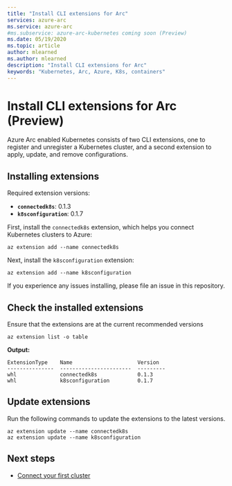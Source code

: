 ```yaml
---
title: "Install CLI extensions for Arc"
services: azure-arc
ms.service: azure-arc
#ms.subservice: azure-arc-kubernetes coming soon (Preview)
ms.date: 05/19/2020
ms.topic: article
author: mlearned
ms.author: mlearned
description: "Install CLI extensions for Arc"
keywords: "Kubernetes, Arc, Azure, K8s, containers"
---
```


# Install CLI extensions for Arc (Preview)

Azure Arc enabled Kubernetes consists of two CLI extensions, one to register and unregister a Kubernetes cluster, and a second extension to apply, update, and remove configurations.

## Installing extensions

Required extension versions:

* **`connectedk8s`**: 0.1.3
* **`k8sconfiguration`**: 0.1.7


First, install the `connectedk8s` extension, which helps you connect Kubernetes clusters to Azure:

```console
az extension add --name connectedk8s
```

Next, install the `k8sconfiguration` extension:

```console
az extension add --name k8sconfiguration
```

If you experience any issues installing, please file an issue in this repository.

## Check the installed extensions

Ensure that the extensions are at the current recommended versions

```console
az extension list -o table
```

**Output:**

```console
ExtensionType    Name                     Version
---------------  -----------------------  ---------
whl              connectedk8s             0.1.3
whl              k8sconfiguration         0.1.7
```

## Update extensions

Run the following commands to update the extensions to the latest versions.

```console
az extension update --name connectedk8s
az extension update --name k8sconfiguration
```

## Next steps

* [Connect your first cluster](./connect-a-cluster.md)
